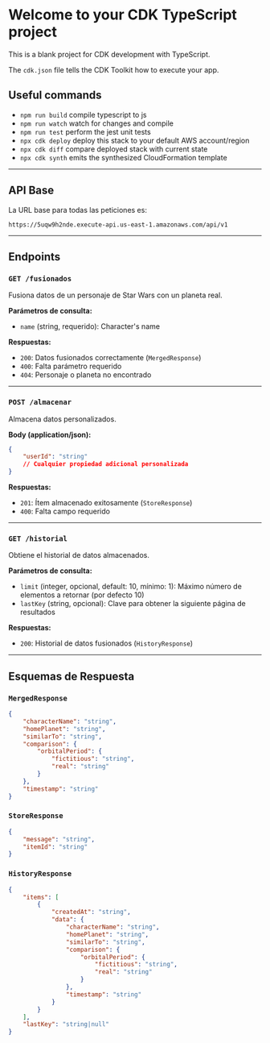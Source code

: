 # Welcome to your CDK TypeScript project

This is a blank project for CDK development with TypeScript.

The `cdk.json` file tells the CDK Toolkit how to execute your app.

## Useful commands

- `npm run build` compile typescript to js
- `npm run watch` watch for changes and compile
- `npm run test` perform the jest unit tests
- `npx cdk deploy` deploy this stack to your default AWS account/region
- `npx cdk diff` compare deployed stack with current state
- `npx cdk synth` emits the synthesized CloudFormation template

---

## API Base

La URL base para todas las peticiones es:

```
https://5uqw9h2nde.execute-api.us-east-1.amazonaws.com/api/v1
```

---

## Endpoints

### `GET /fusionados`

Fusiona datos de un personaje de Star Wars con un planeta real.

**Parámetros de consulta:**

- `name` (string, requerido): Character's name

**Respuestas:**

- `200`: Datos fusionados correctamente (`MergedResponse`)
- `400`: Falta parámetro requerido
- `404`: Personaje o planeta no encontrado

---

### `POST /almacenar`

Almacena datos personalizados.

**Body (application/json):**

```json
{
	"userId": "string"
	// Cualquier propiedad adicional personalizada
}
```

**Respuestas:**

- `201`: Ítem almacenado exitosamente (`StoreResponse`)
- `400`: Falta campo requerido

---

### `GET /historial`

Obtiene el historial de datos almacenados.

**Parámetros de consulta:**

- `limit` (integer, opcional, default: 10, mínimo: 1): Máximo número de elementos a retornar (por defecto 10)
- `lastKey` (string, opcional): Clave para obtener la siguiente página de resultados

**Respuestas:**

- `200`: Historial de datos fusionados (`HistoryResponse`)

---

## Esquemas de Respuesta

### `MergedResponse`

```json
{
	"characterName": "string",
	"homePlanet": "string",
	"similarTo": "string",
	"comparison": {
		"orbitalPeriod": {
			"fictitious": "string",
			"real": "string"
		}
	},
	"timestamp": "string"
}
```

### `StoreResponse`

```json
{
	"message": "string",
	"itemId": "string"
}
```

### `HistoryResponse`

```json
{
	"items": [
		{
			"createdAt": "string",
			"data": {
				"characterName": "string",
				"homePlanet": "string",
				"similarTo": "string",
				"comparison": {
					"orbitalPeriod": {
						"fictitious": "string",
						"real": "string"
					}
				},
				"timestamp": "string"
			}
		}
	],
	"lastKey": "string|null"
}
```
